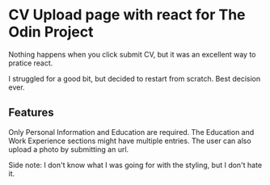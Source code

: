 # CV Upload page with react for The Odin Project

Nothing happens when you click submit CV, but it was an excellent way to pratice react.

I struggled for a good bit, but decided to restart from scratch. Best decision ever.

## Features

Only Personal Information and Education are required. The Education and Work Experience sections might have multiple entries.
The user can also upload a photo by submitting an url.

Side note: I don't know what I was going for with the styling, but I don't hate it.
